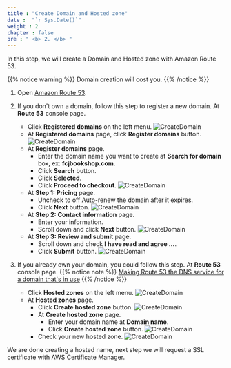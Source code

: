 ```yaml
---
title : "Create Domain and Hosted zone"
date :  "`r Sys.Date()`" 
weight : 2
chapter : false
pre : " <b> 2. </b> "
---
```

In this step, we will create a Domain and Hosted zone with Amazon Route 53.

{{% notice warning %}}
Domain creation will cost you.
{{% /notice %}}

1. Open [Amazon Route 53](https://us-east-1.console.aws.amazon.com/route53/home?region=us-east-1#).

2. If you don't own a domain, follow this step to register a new domain. At **Route 53** console page.
    - Click **Registered domains** on the left menu.
      ![CreateDomain](/images/000082-Book-store-Setup-ACM-Route-53-and-Cloud-front/temp/1/8.png?width=90pc)
    - At **Registered domains** page, click **Register domains** button.
      ![CreateDomain](/images/000082-Book-store-Setup-ACM-Route-53-and-Cloud-front/temp/1/9.png?width=90pc)
    - At **Register domains** page.
      - Enter the domain name you want to create at **Search for domain** box, ex: **fcjbookshop.com**.
      - Click **Search** button.
      - Click **Selected**.
      - Click **Proceed to checkout**.
        ![CreateDomain](/images/000082-Book-store-Setup-ACM-Route-53-and-Cloud-front/temp/1/10.png?width=90pc)
    - At **Step 1: Pricing** page.
      - Uncheck to off Auto-renew the domain after it expires.
      - Click **Next** button.
        ![CreateDomain](/images/000082-Book-store-Setup-ACM-Route-53-and-Cloud-front/temp/1/11.png?width=90pc)
    - At **Step 2: Contact information** page.
      - Enter your information.
      - Scroll down and click **Next** button.
        ![CreateDomain](/images/000082-Book-store-Setup-ACM-Route-53-and-Cloud-front/temp/1/12.png?width=90pc)
    - At **Step 3: Review and submit** page.
      - Scroll down and check **I have read and agree ...**.
      - Click **Submit** button.
        ![CreateDomain](/images/000082-Book-store-Setup-ACM-Route-53-and-Cloud-front/temp/1/13.png?width=90pc)

3. If you already own your domain, you could follow this step. At **Route 53** console page.
{{% notice note %}}
[Making Route 53 the DNS service for a domain that's in use](https://docs.aws.amazon.com/Route53/latest/DeveloperGuide/migrate-dns-domain-in-use.html)
{{% /notice %}}
    - Click **Hosted zones** on the left menu.
    ![CreateDomain](/images/000082-Book-store-Setup-ACM-Route-53-and-Cloud-front/temp/1/4.png?width=90pc)
    - At **Hosted zones** page.
      - Click **Create hosted zone** button.
        ![CreateDomain](/images/000082-Book-store-Setup-ACM-Route-53-and-Cloud-front/temp/1/5.png?width=90pc)
      - At **Create hosted zone** page.
        - Enter your domain name at **Domain name**.
        - Click **Create hosted zone** button.
          ![CreateDomain](/images/000082-Book-store-Setup-ACM-Route-53-and-Cloud-front/temp/1/6.png?width=90pc)
      - Check your new hosted zone.
        ![CreateDomain](/images/000082-Book-store-Setup-ACM-Route-53-and-Cloud-front/temp/1/7.png?width=90pc)

We are done creating a hosted name, next step we will request a SSL certificate with AWS Certificate Manager.
